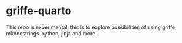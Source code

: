 # griffe-quarto

<!-- WARNING: THIS FILE WAS AUTOGENERATED! DO NOT EDIT! -->

This repo is experimental: this is to explore possibilities of using
griffe, mkdocstrings-python, jinja and more.
